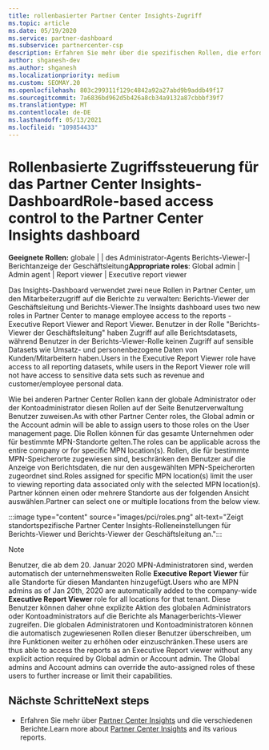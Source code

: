 ```yaml
---
title: rollenbasierter Partner Center Insights-Zugriff
ms.topic: article
ms.date: 05/19/2020
ms.service: partner-dashboard
ms.subservice: partnercenter-csp
description: Erfahren Sie mehr über die spezifischen Rollen, die erforderlich sind, um Partner Center Insights-Berichte anzuzeigen. Dazu gehören die Rollen des Berichts-Viewers der Geschäftsleitung und des Berichts-Viewers.
author: shganesh-dev
ms.author: shganesh
ms.localizationpriority: medium
ms.custom: SEOMAY.20
ms.openlocfilehash: 803c299311f129c4842a92a27abd9b9addb49f17
ms.sourcegitcommit: 7a6836bd962d5b426a8cb34a9132a87cbbbf39f7
ms.translationtype: MT
ms.contentlocale: de-DE
ms.lasthandoff: 05/13/2021
ms.locfileid: "109854433"
---
```

# <a name="role-based-access-control-to-the-partner-center-insights-dashboard"></a><span data-ttu-id="5e7f7-104">Rollenbasierte Zugriffssteuerung für das Partner Center Insights-Dashboard</span><span class="sxs-lookup"><span data-stu-id="5e7f7-104">Role-based access control to the Partner Center Insights dashboard</span></span>

<span data-ttu-id="5e7f7-105">**Geeignete Rollen:** globale | | des Administrator-Agents Berichts-Viewer-| Berichtanzeige der Geschäftsleitung</span><span class="sxs-lookup"><span data-stu-id="5e7f7-105">**Appropriate roles**: Global admin | Admin agent | Report viewer | Executive report viewer</span></span>

<span data-ttu-id="5e7f7-106">Das Insights-Dashboard verwendet zwei neue Rollen in Partner Center, um den Mitarbeiterzugriff auf die Berichte zu verwalten: Berichts-Viewer der Geschäftsleitung und Berichts-Viewer.</span><span class="sxs-lookup"><span data-stu-id="5e7f7-106">The Insights dashboard uses two new roles in Partner Center to manage employee access to the reports - Executive Report Viewer and Report Viewer.</span></span>  <span data-ttu-id="5e7f7-107">Benutzer in der Rolle "Berichts-Viewer der Geschäftsleitung" haben Zugriff auf alle Berichtsdatasets, während Benutzer in der Berichts-Viewer-Rolle keinen Zugriff auf sensible Datasets wie Umsatz- und personenbezogene Daten von Kunden/Mitarbeitern haben.</span><span class="sxs-lookup"><span data-stu-id="5e7f7-107">Users in the Executive Report Viewer role have access to all reporting datasets, while users in the Report Viewer role will not have access to sensitive data sets such as revenue and customer/employee personal data.</span></span>  

<span data-ttu-id="5e7f7-108">Wie bei anderen Partner Center Rollen kann der globale Administrator oder der Kontoadministrator diesen Rollen auf der Seite Benutzerverwaltung Benutzer zuweisen.</span><span class="sxs-lookup"><span data-stu-id="5e7f7-108">As with other Partner Center roles, the Global admin or the Account admin will be able to assign users to those roles on the User management page.</span></span> <span data-ttu-id="5e7f7-109">Die Rollen können für das gesamte Unternehmen oder für bestimmte MPN-Standorte gelten.</span><span class="sxs-lookup"><span data-stu-id="5e7f7-109">The roles can be applicable across the entire company or for specific MPN location(s).</span></span> <span data-ttu-id="5e7f7-110">Rollen, die für bestimmte MPN-Speicherorte zugewiesen sind, beschränken den Benutzer auf die Anzeige von Berichtsdaten, die nur den ausgewählten MPN-Speicherorten zugeordnet sind.</span><span class="sxs-lookup"><span data-stu-id="5e7f7-110">Roles assigned for specific MPN location(s) limit the user to viewing reporting data associated only with the selected MPN location(s).</span></span> <span data-ttu-id="5e7f7-111">Partner können einen oder mehrere Standorte aus der folgenden Ansicht auswählen.</span><span class="sxs-lookup"><span data-stu-id="5e7f7-111">Partner can select one or multiple locations from the below view.</span></span>

:::image type="content" source="images/pci/roles.png" alt-text="Zeigt standortspezifische Partner Center Insights-Rolleneinstellungen für Berichts-Viewer und Berichts-Viewer der Geschäftsleitung an.":::

>[!Note]
> <span data-ttu-id="5e7f7-113">Benutzer, die ab dem 20. Januar 2020 MPN-Administratoren sind, werden automatisch der unternehmensweiten Rolle **Executive Report Viewer** für alle Standorte für diesen Mandanten hinzugefügt.</span><span class="sxs-lookup"><span data-stu-id="5e7f7-113">Users who are MPN admins as of Jan 20th, 2020 are automatically added to the company-wide **Executive Report Viewer** role for all locations for that tenant.</span></span> <span data-ttu-id="5e7f7-114">Diese Benutzer können daher ohne explizite Aktion des globalen Administrators oder Kontoadministrators auf die Berichte als Managerberichts-Viewer zugreifen. Die globalen Administratoren und Kontoadministratoren können die automatisch zugewiesenen Rollen dieser Benutzer überschreiben, um ihre Funktionen weiter zu erhöhen oder einzuschränken.</span><span class="sxs-lookup"><span data-stu-id="5e7f7-114">These users are thus able to access the reports as an Executive Report viewer without any explicit action required by Global admin or Account admin. The Global admins and Account admins can override the auto-assigned roles of these users to further increase or limit their capabilities.</span></span>

## <a name="next-steps"></a><span data-ttu-id="5e7f7-115">Nächste Schritte</span><span class="sxs-lookup"><span data-stu-id="5e7f7-115">Next steps</span></span>

- <span data-ttu-id="5e7f7-116">Erfahren Sie mehr über [Partner Center Insights](partner-center-insights.md) und die verschiedenen Berichte.</span><span class="sxs-lookup"><span data-stu-id="5e7f7-116">Learn more about [Partner Center Insights](partner-center-insights.md) and its various reports.</span></span>
